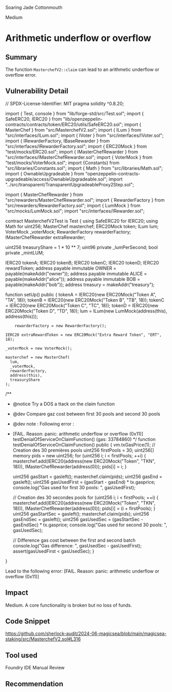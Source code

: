 Soaring Jade Cottonmouth

Medium

# Arithmetic underflow or overflow

## Summary
The function `MasterchefV2::claim` can lead to an arithmetic underflow or overflow error.

## Vulnerability Detail

// SPDX-License-Identifier: MIT
pragma solidity ^0.8.20;

import { Test, console } from "lib/forge-std/src/Test.sol";
import { SafeERC20, IERC20 }  from "lib/openzeppelin-contracts/contracts/token/ERC20/utils/SafeERC20.sol";
import { MasterChef } from "src/MasterchefV2.sol";
import { ILum } from "src/interfaces/ILum.sol";
import { IVoter } from "src/interfaces/IVoter.sol";
import { IRewarderFactory, IBaseRewarder } from "src/interfaces/IRewarderFactory.sol";
import { ERC20Mock } from "test/mocks/ERC20.sol";
import { IMasterChefRewarder } from "src/interfaces/IMasterChefRewarder.sol";
import { VoterMock } from "test/mocks/VoterMock.sol";
import {Constants} from "src/libraries/Constants.sol";
import { Math } from "src/libraries/Math.sol";
import { OwnableUpgradeable } from "openzeppelin-contracts-upgradeable/access/OwnableUpgradeable.sol";
import "../src/transparent/TransparentUpgradeableProxy2Step.sol";

import { MasterChefRewarder } from "src/rewarders/MasterChefRewarder.sol";
import { RewarderFactory } from "src/rewarders/RewarderFactory.sol";
import { LumMock } from "src/mocks/LumMock.sol";
import "src/interfaces/IRewarder.sol";

contract MasterchefV2Test is Test {
  using SafeERC20 for IERC20;
  using Math for uint256;
  MasterChef masterchef;
  ERC20Mock token;
  ILum lum;
  VoterMock _voterMock;
  RewarderFactory rewarderFactory;
  IMasterChefRewarder extraRewarder;

  uint256 treasuryShare = 1 * 10 ** 7;
  uint96 private _lumPerSecond;
  bool private _mintLUM;

  IERC20 tokenA;
  IERC20 tokenB;
  IERC20 tokenC;
  IERC20 tokenD;
  IERC20 rewardToken;
  address payable immutable OWNER = payable(makeAddr("owner"));
  address payable  immutable ALICE = payable(makeAddr("alice"));
  address payable immutable BOB = payable(makeAddr("bob"));
  address treasury = makeAddr("treasury");


  function setUp() public {
    tokenA = IERC20(new ERC20Mock("Token A", "TA", 18));
    tokenB = IERC20(new ERC20Mock("Token B", "TB", 18));
    tokenC = IERC20(new ERC20Mock("Token C", "TC", 18));
    tokenD = IERC20(new ERC20Mock("Token D", "TD", 18));
    lum = ILum(new LumMock(address(this), address(this)));

        rewarderFactory = new RewarderFactory();

    IERC20 extraRewardToken = new ERC20Mock("Extra Reward Token", "ERT", 18);

    _voterMock = new VoterMock();

    masterchef = new MasterChef(
      lum,
      _voterMock,
      rewarderFactory,
      address(this),
      treasuryShare
    );
/**
 * @notice Try a DOS a ttack on the claim function
 * @dev Compare gaz cost between first 30 pools and second 30 pools
 * @dev note : Following error :
 * [FAIL. Reason: panic: arithmetic underflow or overflow (0x11)] testDenialOfServiceOnClaimFunction() (gas: 33784860)
 */
  function testDenialOfServiceOnClaimFunction() public {
    vm.txGasPrice(1);
    // Creation des 30 premières pools
    uint256 firstPools = 30;
    uint256[] memory pids = new uint256[](firstPools);
    for (uint256 i; i < firstPools; ++i) {
            masterchef.add(IERC20(address(new ERC20Mock("Token", "TKN", 18))), IMasterChefRewarder(address(0)));
            pids[i] = i;
        }

    uint256 gasStart = gasleft();
    masterchef.claim(pids);
    uint256 gasEnd = gasleft();
    uint256 gasUsedFirst = (gasStart - gasEnd) * tx.gasprice;
    console.log("Gas used for first 30 pools: ", gasUsedFirst);

    // Creation des 30 secondes pools
    for (uint256 i; i < firstPools; ++i) {
            masterchef.add(IERC20(address(new ERC20Mock("Token", "TKN", 18))), IMasterChefRewarder(address(0)));
            pids[i] = (i + firstPools);
        }
    uint256 gasStartSec = gasleft();
    masterchef.claim(pids);
    uint256 gasEndSec = gasleft();
    uint256 gasUsedSec = (gasStartSec - gasEndSec) * tx.gasprice;
    console.log("Gas used for second 30 pools: ", gasUsedSec);

    // Difference gas cost between the first and second batch
    console.log("Gas difference: ", gasUsedSec - gasUsedFirst);
    assert(gasUsedFirst < gasUsedSec);
  }
   
  }

 Lead to the following error:
  [FAIL. Reason: panic: arithmetic underflow or overflow (0x11)]

## Impact
 
Medium. A core functionality is broken but no loss of funds.

## Code Snippet

https://github.com/sherlock-audit/2024-06-magicsea/blob/main/magicsea-staking/src/MasterchefV2.sol#L316

## Tool used
Foundry IDE
Manual Review

## Recommendation
